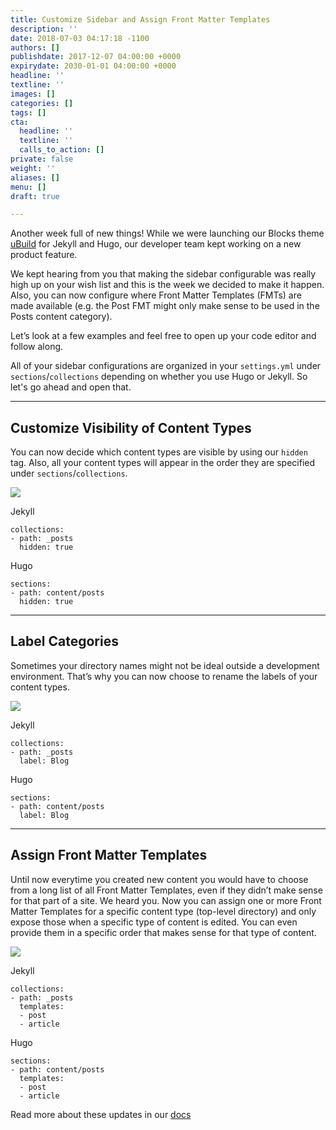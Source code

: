 ```yaml
---
title: Customize Sidebar and Assign Front Matter Templates
description: ''
date: 2018-07-03 04:17:18 -1100
authors: []
publishdate: 2017-12-07 04:00:00 +0000
expirydate: 2030-01-01 04:00:00 +0000
headline: ''
textline: ''
images: []
categories: []
tags: []
cta:
  headline: ''
  textline: ''
  calls_to_action: []
private: false
weight: ''
aliases: []
menu: []
draft: true

---
```

Another week full of new things! While we were launching our Blocks theme [uBuild](https://forestry.io/blog/ubuild-a-new-theme-for-static-sites-using-blocks/) for Jekyll and Hugo, our developer team kept working on a new product feature.

We kept hearing from you that making the sidebar configurable was really high up on your wish list and this is the week we decided to make it happen. Also, you can now configure where Front Matter Templates (FMTs) are made available (e.g. the Post FMT might only make sense to be used in the Posts content category).

Let’s look at a few examples and feel free to open up your code editor and follow along.

All of your sidebar configurations are organized in your `settings.yml` under `sections`/`collections` depending on whether you use Hugo or Jekyll. So let's go ahead and open that.

---

## Customize Visibility of Content Types

You can now decide which content types are visible by using our `hidden` tag. Also, all your content types will appear in the order they are specified under `sections`/`collections`.

![](/uploads/2018/07/remove-content-type.gif)

Jekyll
```
collections:
- path: _posts
  hidden: true
```

Hugo
```
sections:
- path: content/posts
  hidden: true
```

---

## Label Categories

Sometimes your directory names might not be ideal outside a development environment. That’s why you can now choose to rename the labels of your content types.

![](/uploads/2018/07/switch-label.gif)

Jekyll
```
collections:
- path: _posts
  label: Blog
```

Hugo
```
sections:
- path: content/posts
  label: Blog
```

---

## Assign Front Matter Templates

Until now everytime you created new content you would have to choose from a long list of all Front Matter Templates, even if they didn’t make sense for that part of a site. We heard you. Now you can assign one or more Front Matter Templates for a specific content type (top-level directory) and only expose those when a specific type of content is edited. You can even provide them in a specific order that makes sense for that type of content.

![](/uploads/2018/07/create-posts.gif)

Jekyll
```
collections:
- path: _posts
  templates:
  - post
  - article
```

Hugo
```
sections:
- path: content/posts
  templates:
  - post
  - article
```

Read more about these updates in our [docs](https://forestry.io/docs/settings/config-files#section-collection-options)